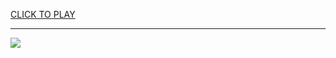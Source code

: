 
<a href="https://premium76.site?title=unblocked_star_wars_games&ref=13M">CLICK TO PLAY</a></h3>
<hr>

<a href="https://premium76.site?title=unblocked_star_wars_games&ref=13M"><img src="https://clearcache.store/games.png"></a>


